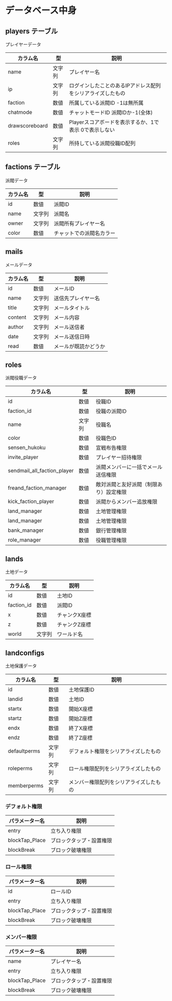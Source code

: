 # データベース中身

## players テーブル

プレイヤーデータ

| カラム名           | 型     | 説明                               |
|----------------|-------|----------------------------------|
| name           | 文字列   | プレイヤー名                           |
| ip             | 文字列   | ログインしたことのあるIPアドレス配列をシリアライズしたもの   |
| faction        | 数値    | 所属している派閥ID -1は無所属                |
| chatmode       | 数値    | チャットモードID 派閥IDか-1(全体)            |
| drawscoreboard | 数値    | Playerスコアボードを表示するか、1で表示 0で表示しない  |
| roles          | 文字列   | 所持している派閥役職ID配列                   |

## factions テーブル

派閥データ

| カラム名  | 型    | 説明           |
|-------|------|--------------|
| id    | 数値   | 派閥ID         |
| name  | 文字列  | 派閥名          |
| owner | 文字列  | 派閥所有プレイヤー名   |
| color | 数値   | チャットでの派閥名カラー |

## mails

メールデータ

| カラム名    | 型    | 説明           |
|---------|------|--------------|
| id      | 数値   | メールID        |
| name    | 文字列  | 送信先プレイヤー名    |
| title   | 文字列  | メールタイトル      |
| content | 文字列  | メール内容        |
| author  | 文字列  | メール送信者       |
| date    | 文字列  | メール送信日時      |
| read    | 数値   | メールが既読かどうか   |

## roles

派閥役職データ

| カラム名                        | 型   | 説明                  |
|-----------------------------|-----|---------------------|
| id                          | 数値  | 役職ID                |
| faction_id                  | 数値  | 役職の派閥ID             | 
| name                        | 文字列 | 役職名                 |
| color                       | 数値  | 役職色ID               |
| sensen_hukoku               | 数値  | 宣戦布告権限              |
| invite_player               | 数値  | プレイヤー招待権限           |
| sendmail_all_faction_player | 数値  | 派閥メンバーに一括でメール送信権限   |
| freand_faction_manager      | 数値  | 敵対派閥と友好派閥（制限あり）設定権限 |
| kick_faction_player         | 数値  | 派閥からメンバー追放権限        |
| land_manager                | 数値  | 土地管理権限              |
| land_manager                | 数値  | 土地管理権限              |
| bank_manager                | 数値  | 銀行管理権限              |
| role_manager                | 数値  | 役職管理権限              |

## lands

土地データ

| カラム名       | 型   | 説明      |
|------------|-----|---------|
| id         | 数値  | 土地ID    |
| faction_id | 数値  | 派閥ID    |
| x          | 数値  | チャンクX座標 |
| z          | 数値  | チャンクZ座標 |
| world      | 文字列 | ワールド名   |

## landconfigs

土地保護データ

| カラム名         | 型    | 説明                  |
|--------------|------|---------------------|
| id           | 数値   | 土地保護ID              |
| landid       | 数値   | 土地ID                |
| startx       | 数値   | 開始X座標               |
| startz       | 数値   | 開始Z座標               |
| endx         | 数値   | 終了X座標               |
| endz         | 数値   | 終了Z座標               |
| defaultperms | 文字列  | デフォルト権限をシリアライズしたもの  |
| roleperms    | 文字列  | ロール権限配列をシリアライズしたもの  |
| memberperms  | 文字列  | メンバー権限配列をシリアライズしたもの |

### デフォルト権限

| パラメーター名        | 説明           |
|----------------|--------------|
| entry          | 立ち入り権限       |
| blockTap_Place | ブロックタップ・設置権限 |
| blockBreak     | ブロック破壊権限     |


### ロール権限

| パラメーター名        | 説明           |
|----------------|--------------|
| id             | ロールID        |
| entry          | 立ち入り権限       |
| blockTap_Place | ブロックタップ・設置権限 |
| blockBreak     | ブロック破壊権限     |

### メンバー権限

| パラメーター名        | 説明           |
|----------------|--------------|
| name           | プレイヤー名       |
| entry          | 立ち入り権限       |
| blockTap_Place | ブロックタップ・設置権限 |
| blockBreak     | ブロック破壊権限     |




